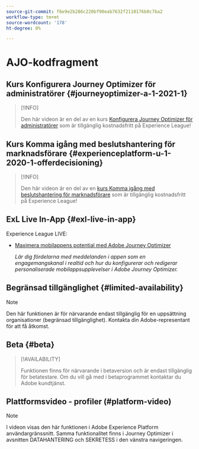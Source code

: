 ```yaml
---
source-git-commit: f6e9e2b286c220bf90eab7632f2110176b0c7ba2
workflow-type: tm+mt
source-wordcount: '178'
ht-degree: 0%

---
```

# AJO-kodfragment

## Kurs Konfigurera Journey Optimizer för administratörer {#journeyoptimizer-a-1-2021-1}

>[!INFO]
>
> Den här videon är en del av en kurs [Konfigurera Journey Optimizer för administratörer](https://experienceleague.adobe.com/docs/courses/using/journeyoptimizer-a-1-2021-1.html) som är tillgänglig kostnadsfritt på Experience League!

## Kurs Komma igång med beslutshantering för marknadsförare {#experienceplatform-u-1-2020-1-offerdecisioning}

>[!INFO]
>
> Den här videon är en del av en [kurs Komma igång med beslutshantering för marknadsförare](https://experienceleague.adobe.com/docs/courses/using/experienceplatform-u-1-2020-1-offerdecisioning.html?lang=en) som är tillgänglig kostnadsfritt på Experience League!

## ExL Live In-App {#exl-live-in-app}

Experience League LIVE:

* [Maximera mobilappens potential med Adobe Journey Optimizer](https://experienceleague.adobe.com/docs/events/experience-league-live-recordings/episodes/exl-live-episode-5-24-23.html?lang=sv-SE)

  *Lär dig fördelarna med meddelanden i appen som en engagemangskanal i realtid och hur du konfigurerar och redigerar personaliserade mobilappsupplevelser i Adobe Journey Optimizer.*

## Begränsad tillgänglighet {#limited-availability}

>[!NOTE]
>
>Den här funktionen är för närvarande endast tillgänglig för en uppsättning organisationer (begränsad tillgänglighet). Kontakta din Adobe-representant för att få åtkomst.

## Beta {#beta}

>[!AVAILABILITY]
>
>Funktionen finns för närvarande i betaversion och är endast tillgänglig för betatestare. Om du vill gå med i betaprogrammet kontaktar du Adobe kundtjänst.

## Plattformsvideo - profiler (#platform-video)

>[!NOTE]
>
>I videon visas den här funktionen i Adobe Experience Platform användargränssnitt. Samma funktionalitet finns i Journey Optimizer i avsnitten DATAHANTERING och SEKRETESS i den vänstra navigeringen.

